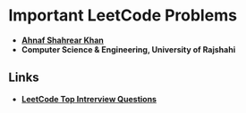 # Important LeetCode Problems
- **[Ahnaf Shahrear Khan](https://github.com/ahnafshahrear)**
- **Computer Science & Engineering, University of Rajshahi**

## Links
- **[LeetCode Top Intrerview Questions](https://leetcode.com/explore/interview/card/top-interview-questions-easy/)**
